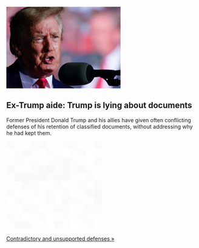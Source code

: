 
![Ex-Trump aide: Trump is lying about documents](./20220815175852.png)
## Ex-Trump aide: Trump is lying about documents

Former President Donald Trump and his allies have given often conflicting defenses of his retention of classified documents, without addressing why he had kept them.

![pic](../square_bg.png)

[Contradictory and unsupported defenses »](https://www.yahoo.com/news/trumps-shifting-explanations-familiar-playbook-112950589.html)
